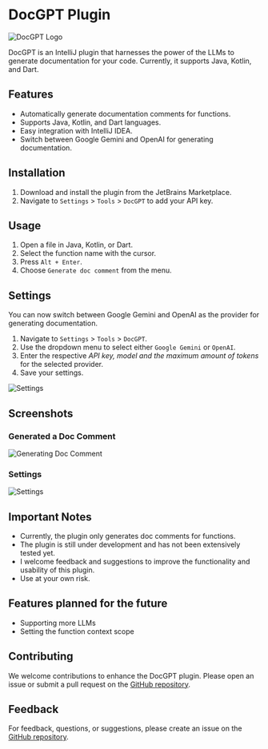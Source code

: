 # DocGPT Plugin

![DocGPT Logo](https://plugins.jetbrains.com/files/21934/screenshot_9da436fb-83a4-4dc3-b74b-b97398f25ecc)

DocGPT is an IntelliJ plugin that harnesses the power of the LLMs to generate documentation for your code. Currently, it supports Java, Kotlin, and Dart.

## Features

- Automatically generate documentation comments for functions.
- Supports Java, Kotlin, and Dart languages.
- Easy integration with IntelliJ IDEA.
- Switch between Google Gemini and OpenAI for generating documentation.

## Installation

1. Download and install the plugin from the JetBrains Marketplace.
2. Navigate to `Settings` > `Tools` > `DocGPT` to add your API key.

## Usage

1. Open a file in Java, Kotlin, or Dart.
2. Select the function name with the cursor.
3. Press `Alt + Enter`.
4. Choose `Generate doc comment` from the menu.

## Settings

You can now switch between Google Gemini and OpenAI as the provider for generating documentation.

1. Navigate to `Settings` > `Tools` > `DocGPT`.
2. Use the dropdown menu to select either `Google Gemini` or `OpenAI`.
3. Enter the respective *API key, model and the maximum amount of tokens* for the selected provider.
4. Save your settings.

![Settings](https://plugins.jetbrains.com/files/21934/screenshot_dc5065f1-0c3a-4a60-967b-05847cf33f11)

## Screenshots

### Generated a Doc Comment

![Generating Doc Comment](https://plugins.jetbrains.com/files/21934/screenshot_2ea9bdc4-6d00-4ab3-98b6-f452bb55f6a1)

### Settings

![Settings](https://plugins.jetbrains.com/files/21934/screenshot_922abece-4cb3-486a-9ca2-6a5d135e760b)

## Important Notes

- Currently, the plugin only generates doc comments for functions.
- The plugin is still under development and has not been extensively tested yet.
- I welcome feedback and suggestions to improve the functionality and usability of this plugin.
- Use at your own risk.

## Features planned for the future
- Supporting more LLMs
- Setting the function context scope

## Contributing

We welcome contributions to enhance the DocGPT plugin. Please open an issue or submit a pull request on the [GitHub repository](#).

## Feedback

For feedback, questions, or suggestions, please create an issue on the [GitHub repository](#).
